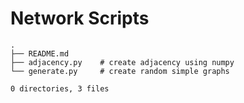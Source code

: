 # Network Scripts

```
.
├── README.md
├── adjacency.py    # create adjacency using numpy
└── generate.py     # create random simple graphs

0 directories, 3 files
```
